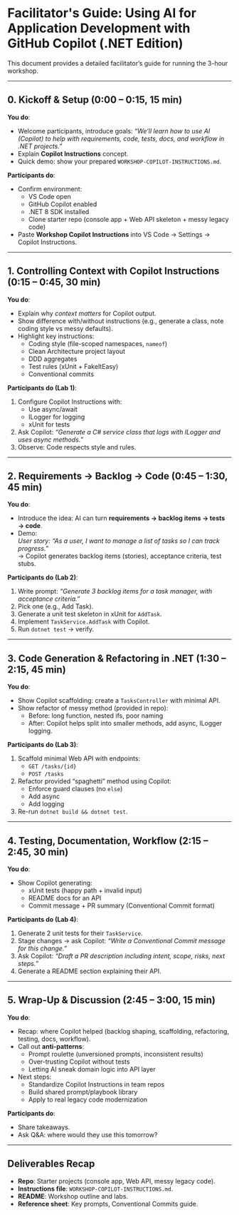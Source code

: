 # Facilitator's Guide: Using AI for Application Development with GitHub Copilot (.NET Edition)

This document provides a detailed facilitator’s guide for running the 3-hour workshop.

---

## 0. Kickoff & Setup (0:00 – 0:15, 15 min)
**You do**:
- Welcome participants, introduce goals: *“We’ll learn how to use AI (Copilot) to help with requirements, code, tests, docs, and workflow in .NET projects.”*
- Explain **Copilot Instructions** concept.
- Quick demo: show your prepared `WORKSHOP-COPILOT-INSTRUCTIONS.md`.

**Participants do**:
- Confirm environment:
  - VS Code open
  - GitHub Copilot enabled
  - .NET 8 SDK installed
  - Clone starter repo (console app + Web API skeleton + messy legacy code)
- Paste **Workshop Copilot Instructions** into VS Code → Settings → Copilot Instructions.

---

## 1. Controlling Context with Copilot Instructions (0:15 – 0:45, 30 min)
**You do**:
- Explain why *context matters* for Copilot output.
- Show difference with/without instructions (e.g., generate a class, note coding style vs messy defaults).
- Highlight key instructions:
  - Coding style (file-scoped namespaces, `nameof`)
  - Clean Architecture project layout
  - DDD aggregates
  - Test rules (xUnit + FakeItEasy)
  - Conventional commits

**Participants do (Lab 1)**:
1. Configure Copilot Instructions with:
   - Use async/await
   - ILogger for logging
   - xUnit for tests
2. Ask Copilot: *“Generate a C# service class that logs with ILogger and uses async methods.”*
3. Observe: Code respects style and rules.

---

## 2. Requirements → Backlog → Code (0:45 – 1:30, 45 min)
**You do**:
- Introduce the idea: AI can turn **requirements → backlog items → tests → code**.
- Demo:  
  *User story:* *“As a user, I want to manage a list of tasks so I can track progress.”*  
  → Copilot generates backlog items (stories), acceptance criteria, test stubs.

**Participants do (Lab 2)**:
1. Write prompt: *“Generate 3 backlog items for a task manager, with acceptance criteria.”*
2. Pick one (e.g., Add Task).
3. Generate a unit test skeleton in xUnit for `AddTask`.
4. Implement `TaskService.AddTask` with Copilot.
5. Run `dotnet test` → verify.

---

## 3. Code Generation & Refactoring in .NET (1:30 – 2:15, 45 min)
**You do**:
- Show Copilot scaffolding: create a `TasksController` with minimal API.
- Show refactor of messy method (provided in repo): 
  - Before: long function, nested ifs, poor naming
  - After: Copilot helps split into smaller methods, add async, ILogger logging.

**Participants do (Lab 3)**:
1. Scaffold minimal Web API with endpoints:
   - `GET /tasks/{id}`
   - `POST /tasks`
2. Refactor provided “spaghetti” method using Copilot:
   - Enforce guard clauses (no `else`)
   - Add async
   - Add logging
3. Re-run `dotnet build && dotnet test`.

---

## 4. Testing, Documentation, Workflow (2:15 – 2:45, 30 min)
**You do**:
- Show Copilot generating:
  - xUnit tests (happy path + invalid input)
  - README docs for an API
  - Commit message + PR summary (Conventional Commit format)

**Participants do (Lab 4)**:
1. Generate 2 unit tests for their `TaskService`.
2. Stage changes → ask Copilot: *“Write a Conventional Commit message for this change.”*
3. Ask Copilot: *“Draft a PR description including intent, scope, risks, next steps.”*
4. Generate a README section explaining their API.

---

## 5. Wrap-Up & Discussion (2:45 – 3:00, 15 min)
**You do**:
- Recap: where Copilot helped (backlog shaping, scaffolding, refactoring, testing, docs, workflow).
- Call out **anti-patterns**:
  - Prompt roulette (unversioned prompts, inconsistent results)
  - Over-trusting Copilot without tests
  - Letting AI sneak domain logic into API layer
- Next steps:
  - Standardize Copilot Instructions in team repos
  - Build shared prompt/playbook library
  - Apply to real legacy code modernization

**Participants do**:
- Share takeaways.
- Ask Q&A: where would they use this tomorrow?

---

## Deliverables Recap
- **Repo**: Starter projects (console app, Web API, messy legacy code).
- **Instructions file**: `WORKSHOP-COPILOT-INSTRUCTIONS.md`.
- **README**: Workshop outline and labs.
- **Reference sheet**: Key prompts, Conventional Commits guide.
